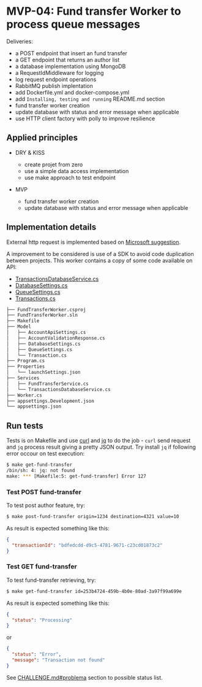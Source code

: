 # MVP-04: Fund transfer Worker to process queue messages

Deliveries:

 * a POST endpoint that insert an fund transfer
 * a GET endpoint that returns an author list
 * a database implementation using MongoDB
 * a RequestIdMiddleware for logging
 * log request endpoint operations
 * RabbitMQ publish implentation
 * add Dockerfile.yml and docker-compose.yml
 * add `Installing, testing and running` README.md section
 * fund transfer worker creation
 * update database with status and error message when applicable
 * use HTTP client factory with polly to improve resilience

## Applied principles

 * DRY & KISS

   * create projet from zero
   * use a simple data access implementation
   * use make approach to test endpoint
 
 * MVP
 
   * fund transfer worker creation
   * update database with status and error message when applicable

## Implementation details

External http request is implemented based on [Microsoft suggestion](https://learn.microsoft.com/en-us/dotnet/architecture/microservices/implement-resilient-applications/use-httpclientfactory-to-implement-resilient-http-requests).

A improvement to be considered is use of a SDK to avoid code duplication between projects. This worker contains a copy of some code available on API:

 * [TransactionsDatabaseService.cs](../FundTransferWorker/Services/TransactionsDatabaseService.cs)
 * [DatabaseSettings.cs](../FundTransferWorker/Model/DatabaseSettings.cs)
 * [QueueSettings.cs](../FundTransferWorker/Model/QueueSettings.cs)
 * [Transactions.cs](../FundTransferWorker/Model/Transaction.cs)


``` bash
├── FundTransferWorker.csproj
├── FundTransferWorker.sln
├── Makefile
├── Model
│   ├── AccountApiSettings.cs
│   ├── AccountValidationResponse.cs
│   ├── DatabaseSettings.cs
│   ├── QueueSettings.cs
│   └── Transaction.cs
├── Program.cs
├── Properties
│   └── launchSettings.json
├── Services
│   ├── FundTransferService.cs
│   └── TransactionsDatabaseService.cs
├── Worker.cs
├── appsettings.Development.json
└── appsettings.json
```

## Run tests

Tests is on Makefile and use [curl](https://curl.se/) and [jq](https://jqlang.github.io/jq/) to do the job - `curl` send request and `jq` process result giving a pretty JSON output. Try install `jq` if following error occour on test execution:

``` bash
$ make get-fund-transfer
/bin/sh: 4: jq: not found
make: *** [Makefile:5: get-fund-transfer] Error 127
```

### Test POST fund-transfer

To test post author feature, try:

``` bash
$ make post-fund-transfer origin=1234 destination=4321 value=10
```

As result is expected something like this:

``` json
{
  "transactionId": "bdfedcdd-d9c5-4781-9671-c23cd01873c2"
}
```

### Test GET fund-transfer

To test fund-transfer retrieving, try:

``` bash
$ make get-fund-transfer id=253b4724-459b-4b0e-80ad-3a97f99a699e
```

As result is expected something like this:

``` json
{
  "status": "Processing"
}
```
or
``` json
{
  "status": "Error",
  "message": "Transaction not found"
}
```

See [CHALLENGE.md#problema](CHALLENGE.md#problema) section to possible status list.
